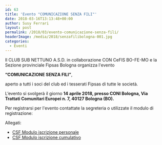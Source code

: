 ```yaml
---
id: 63
title: 'Evento "COMUNICAZIONE SENZA FILI"'
date: 2018-03-16T13:13:48+00:00
author: Susy Ferrari
layout: post
permalink: /2018/03/evento-comunicazione-senza-fili/
headerImage: /media/2018/senzafilibologna-001.jpg
categories:
  - Eventi
---
```


Il CLUB SUB NETTUNO A.S.D. in collaborazione CON CeFIS BO-FE-MO e la Sezione provinciale Fipsas Bologna organizza l'evento

**“COMUNICAZIONE SENZA FILI”**,

aperto a tutti i soci del club ed i tesserati Fipsas di tutte le società.

L’evento si svolgerà il giorno **14 aprile 2018, presso CONI Bologna, Via Trattati Comunitari Europei n. 7, 40127 Bologna (BO).**

Per registrarsi per l'evento contattate la segreteria o utilizzate il modulo di registrazione:

Allegati:

- [CSF Modulo iscrizione personale](../../media/2018/CSF-ModuloIscrizionePersonale.pdf)
- [CSF Modulo iscrizione cumulativo](../../media/2018/CSF-ModuloIscrizioneCumulativo.pdf)
